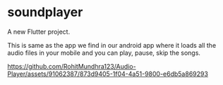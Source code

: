 # soundplayer

A new Flutter project.

This is same as the app we find in our android app where it loads all the audio files in your mobile and you can play, pause, skip the songs.


https://github.com/RohitMundhra123/Audio-Player/assets/91062387/873d9405-1f04-4a51-9800-e6db5a869293

